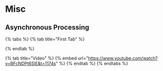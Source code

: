 # Misc



## Asynchronous Processing

{% tabs %}
{% tab title="First Tab" %}

{% endtab %}

{% tab title="Video" %}
{% embed url="https://www.youtube.com/watch?v=BFcNDPt6SlE&t=1174s" %}
{% endtab %}
{% endtabs %}

